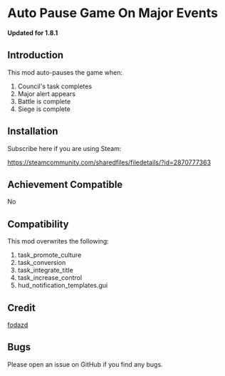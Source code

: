 # Auto Pause Game On Major Events

**Updated for 1.8.1**

## Introduction

This mod auto-pauses the game when:

1. Council's task completes
2. Major alert appears
3. Battle is complete
4. Siege is complete

## Installation

Subscribe here if you are using Steam:

https://steamcommunity.com/sharedfiles/filedetails/?id=2870777363

## Achievement Compatible

No

## Compatibility

This mod overwrites the following:
1. task_promote_culture
2. task_conversion
3. task_integrate_title 
4. task_increase_control
5. hud_notification_templates.gui

## Credit

[fodazd](https://steamcommunity.com/profiles/76561198007962794/myworkshopfiles/?appid=1158310)

## Bugs

Please open an issue on GitHub if you find any bugs.
